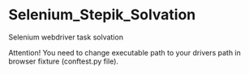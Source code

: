 # Selenium_Stepik_Solvation
Selenium webdriver task solvation

Attention! 
You need to change executable path to your drivers path in browser fixture (conftest.py file).
